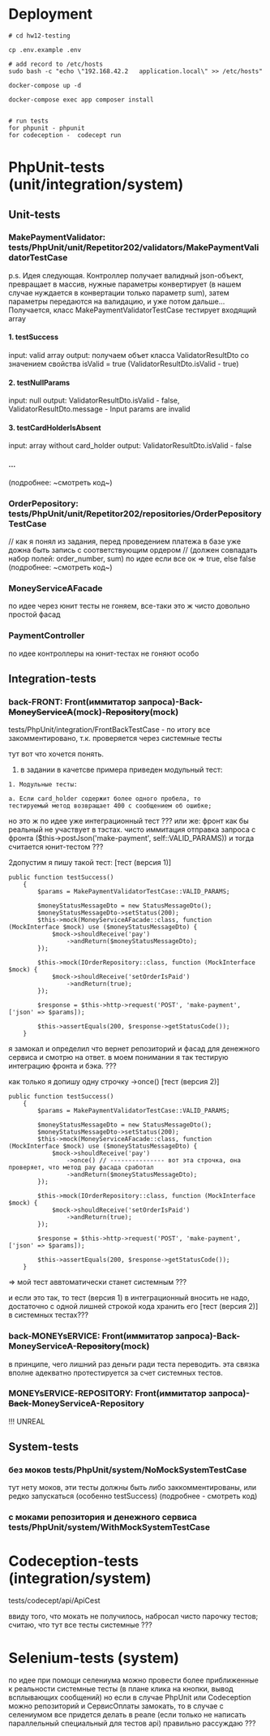 # Deployment
```
# cd hw12-testing

cp .env.example .env

# add record to /etc/hosts
sudo bash -c "echo \"192.168.42.2   application.local\" >> /etc/hosts"

docker-compose up -d

docker-compose exec app composer install


# run tests
for phpunit - phpunit
for codeception -  codecept run
```

# PhpUnit-tests (unit/integration/system)
## Unit-tests

### MakePaymentValidator: tests/PhpUnit/unit/Repetitor202/validators/MakePaymentValidatorTestCase
p.s.
Идея следующая.
Контроллер получает валидный json-объект,
превращает в массив,
нужные параметры конвертирует (в нашем случае нуждается в конвертации только параметр sum),
затем параметры передаются на валидацию,
и уже потом дальше...
Получается, класс MakePaymentValidatorTestCase тестирует входящий array

#### 1. testSuccess
input: valid array
output: получаем объет класса ValidatorResultDto со значением свойства isValid = true
(ValidatorResultDto.isValid - true)

#### 2. testNullParams
input: null
output: ValidatorResultDto.isValid - false, ValidatorResultDto.message - Input params are invalid

#### 3. testCardHolderIsAbsent
input: array without card_holder
output: ValidatorResultDto.isValid - false

#### ...
(подробнее: ~смотреть код~)


### OrderPepository: tests/PhpUnit/unit/Repetitor202/repositories/OrderPepositoryTestCase
// как я понял из задания, перед проведением платежа в базе уже дожна быть запись с соответствующим ордером
// (должен совпадать набор полей: order_number, sum)
по идее если все ок => true, else false (подробнее: ~смотреть код~)

### MoneyServiceAFacade
по идее через юнит тесты не гоняем, все-таки это ж чисто довольно простой фасад

### PaymentController
по идее контроллеры на юнит-тестах не гоняют особо



## Integration-tests

### back-FRONT: Front(иммитатор запроса)-Back-~~MoneyServiceA~~(mock)-~~Repository~~(mock)
tests/PhpUnit/integration/FrontBackTestCase - по итогу все закомментировано, т.к. проверяется через системные тесты

тут вот что хочется понять.
1) в задании в качетсве примера приведен модульный тест:
```
1. Модульные тесты:

a. Если card_holder содержит более одного пробела, то
тестируемый метод возвращает 400 с сообщением об ошибке;
```
но это ж по идее уже интеграционный тест ???
или же:
фронт как бы реальный не участвует в тэстах. чисто иммитация отправка запроса с фронта ($this->postJson('make-payment', self::VALID_PARAMS))
и тогда считается юнит-тестом ???

2допустим я пишу такой тест:
[тест (версия 1)]
```
public function testSuccess()
    {
        $params = MakePaymentValidatorTestCase::VALID_PARAMS;

        $moneyStatusMessageDto = new StatusMessageDto();
        $moneyStatusMessageDto->setStatus(200);
        $this->mock(MoneyServiceAFacade::class, function (MockInterface $mock) use ($moneyStatusMessageDto) {
            $mock->shouldReceive('pay')
                ->andReturn($moneyStatusMessageDto);
        });

        $this->mock(IOrderRepository::class, function (MockInterface $mock) {
            $mock->shouldReceive('setOrderIsPaid')
                ->andReturn(true);
        });

        $response = $this->http->request('POST', 'make-payment', ['json' => $params]);

        $this->assertEquals(200, $response->getStatusCode());
    }
```
я замокал и определил что вернет репозиторий и фасад для денежного сервиса и смотрю на ответ.
в моем понимании я так тестирую интеграцию фронта и бэка. ???

как только я допишу одну строчку ->once()
[тест (версия 2)]
```
public function testSuccess()
    {
        $params = MakePaymentValidatorTestCase::VALID_PARAMS;

        $moneyStatusMessageDto = new StatusMessageDto();
        $moneyStatusMessageDto->setStatus(200);
        $this->mock(MoneyServiceAFacade::class, function (MockInterface $mock) use ($moneyStatusMessageDto) {
            $mock->shouldReceive('pay')
                ->once() // --------------- вот эта строчка, она проверяет, что метод pay фасада сработал
                ->andReturn($moneyStatusMessageDto);
        });

        $this->mock(IOrderRepository::class, function (MockInterface $mock) {
            $mock->shouldReceive('setOrderIsPaid')
                ->andReturn(true);
        });

        $response = $this->http->request('POST', 'make-payment', ['json' => $params]);

        $this->assertEquals(200, $response->getStatusCode());
    }
```
=> мой тест аввтоматически станет системным ???


и если это так, то тест (версия 1) в интеграционный вносить не надо, 
достаточно с одной лишней строкой кода хранить его [тест (версия 2)] в системных тестах???

### back-MONEYsERVICE: Front(иммитатор запроса)-Back-MoneyServiceA-~~Repository~~(mock)
в принципе, чего лишний раз деньги ради теста переводить. эта связка вполне адекватно протестируется
за счет системных тестов.

### MONEYsERVICE-REPOSITORY: Front(иммитатор запроса)-~~Back~~-MoneyServiceA-Repository
!!! UNREAL


## System-tests

### без моков tests/PhpUnit/system/NoMockSystemTestCase
тут нету моков, эти тесты должны быть либо заккомментированы, или редко запускаться (особенно testSuccess)
(подробнее - смотреть код)
### с моками репозитория и денежного сервиса tests/PhpUnit/system/WithMockSystemTestCase



# Codeception-tests (integration/system)
tests/codecept/api/ApiCest

ввиду того, что мокать не получилось, набросал чисто парочку тестов;
считаю, что тут все тесты системные ???


# Selenium-tests (system)
по идее при помощи селениума можно провести более приближенные к реальности системные тесты
(в плане клика на кнопки, вывод всплывающих сообщений)
но если в случае PhpUnit или Codeception можно репозиторий и СервисОплаты замокать, 
то в случае с селениумом все придется делать в реале (если только не написать параллельный специальный для тестов api)
правильно рассуждаю ???

